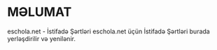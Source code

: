 # MƏLUMAT
eschola.net - İstifadə Şərtləri
eschola.net üçün İstifadə Şərtləri burada yerləşdirilir və yenilənir.
